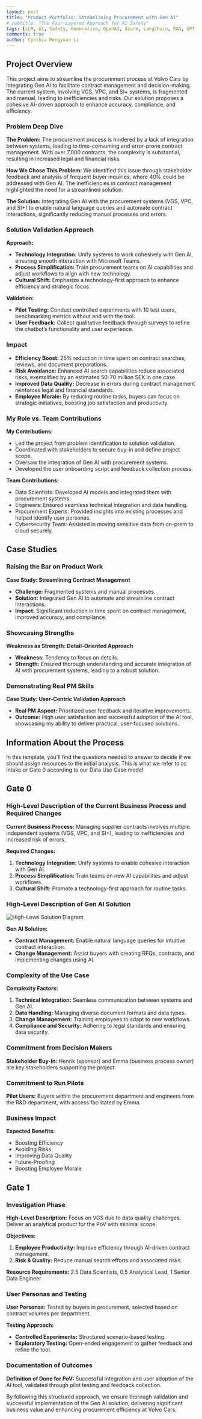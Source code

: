 ```yaml
---
layout: post
title: "Product Portfolio: Streamlining Procurement with Gen AI"
# subtitle: "The Four-Layered Approach for AI Safety"
tags: [LLM, AI, Safety, Generative, OpenAI, Azure, LangChain, RAG, GPT-4]
comments: true
author: Cynthia Mengyuan Li
---
```


## Project Overview

This project aims to streamline the procurement process at Volvo Cars by integrating Gen AI to facilitate contract management and decision-making. The current system, involving VGS, VPC, and SI+ systems, is fragmented and manual, leading to inefficiencies and risks. Our solution proposes a cohesive AI-driven approach to enhance accuracy, compliance, and efficiency.

### Problem Deep Dive

**The Problem:**
The procurement process is hindered by a lack of integration between systems, leading to time-consuming and error-prone contract management. With over 7,000 contracts, the complexity is substantial, resulting in increased legal and financial risks.

**How We Chose This Problem:**
We identified this issue through stakeholder feedback and analysis of frequent buyer inquiries, where 40% could be addressed with Gen AI. The inefficiencies in contract management highlighted the need for a streamlined solution.

**The Solution:**
Integrating Gen AI with the procurement systems (VGS, VPC, and SI+) to enable natural language queries and automate contract interactions, significantly reducing manual processes and errors.

### Solution Validation Approach

**Approach:**
- **Technology Integration:** Unify systems to work cohesively with Gen AI, ensuring smooth interaction with Microsoft Teams.
- **Process Simplification:** Train procurement teams on AI capabilities and adjust workflows to align with new technology.
- **Cultural Shift:** Emphasize a technology-first approach to enhance efficiency and strategic focus.

**Validation:**
- **Pilot Testing:** Conduct controlled experiments with 10 test users, benchmarking metrics without and with the tool.
- **User Feedback:** Collect qualitative feedback through surveys to refine the chatbot’s functionality and user experience.

### Impact

- **Efficiency Boost:** 25% reduction in time spent on contract searches, reviews, and document preparations.
- **Risk Avoidance:** Enhanced AI search capabilities reduce associated risks, exemplified by an estimated 50-70 million SEK in one case.
- **Improved Data Quality:** Decrease in errors during contract management reinforces legal and financial standards.
- **Employee Morale:** By reducing routine tasks, buyers can focus on strategic initiatives, boosting job satisfaction and productivity.

### My Role vs. Team Contributions

**My Contributions:**
- Led the project from problem identification to solution validation.
- Coordinated with stakeholders to secure buy-in and define project scope.
- Oversaw the integration of Gen AI with procurement systems.
- Developed the user onboarding script and feedback collection process.

**Team Contributions:**
- Data Scientists: Developed AI models and integrated them with procurement systems.
- Engineers: Ensured seamless technical integration and data handling.
- Procurement Experts: Provided insights into existing processes and helped identify user personas.
- Cybersecurity Team: Assisted in moving sensitive data from on-prem to cloud securely.

## Case Studies

### Raising the Bar on Product Work

**Case Study: Streamlining Contract Management**
- **Challenge:** Fragmented systems and manual processes.
- **Solution:** Integrated Gen AI to automate and streamline contract interactions.
- **Impact:** Significant reduction in time spent on contract management, improved accuracy, and compliance.

### Showcasing Strengths

**Weakness as Strength: Detail-Oriented Approach**
- **Weakness:** Tendency to focus on details.
- **Strength:** Ensured thorough understanding and accurate integration of AI with procurement systems, leading to a robust solution.

### Demonstrating Real PM Skills

**Case Study: User-Centric Validation Approach**
- **Real PM Aspect:** Prioritized user feedback and iterative improvements.
- **Outcome:** High user satisfaction and successful adoption of the AI tool, showcasing my ability to deliver practical, user-focused solutions.

## Information About the Process

In this template, you'll find the questions needed to answer to decide if we should assign resources to the initial analysis. This is what we refer to as intake or Gate 0 according to our Data Use Case model.

## Gate 0

### High-Level Description of the Current Business Process and Required Changes

**Current Business Process:**
Managing supplier contracts involves multiple independent systems (VGS, VPC, and SI+), leading to inefficiencies and increased risk of errors.

**Required Changes:**
1. **Technology Integration:** Unify systems to enable cohesive interaction with Gen AI.
2. **Process Simplification:** Train teams on new AI capabilities and adjust workflows.
3. **Cultural Shift:** Promote a technology-first approach for routine tasks.

### High-Level Description of Gen AI Solution

![High-Level Solution Diagram](https://prod-files-secure.s3.us-west-2.amazonaws.com/9ef27a52-ac58-4320-949c-497eac996a73/bbf0865d-40cf-48a4-bfd7-bc774825d1e7/Untitled.png)

**Gen AI Solution:**
- **Contract Management:** Enable natural language queries for intuitive contract interaction.
- **Change Management:** Assist buyers with creating RFQs, contracts, and implementing changes using AI.

### Complexity of the Use Case

**Complexity Factors:**
1. **Technical Integration:** Seamless communication between systems and Gen AI.
2. **Data Handling:** Managing diverse document formats and data types.
3. **Change Management:** Training employees to adapt to new workflows.
4. **Compliance and Security:** Adhering to legal standards and ensuring data security.

### Commitment from Decision Makers

**Stakeholder Buy-In:**
Henrik (sponsor) and Emma (business process owner) are key stakeholders supporting the project.

### Commitment to Run Pilots

**Pilot Users:**
Buyers within the procurement department and engineers from the R&D department, with access facilitated by Emma.

### Business Impact

**Expected Benefits:**
- Boosting Efficiency
- Avoiding Risks
- Improving Data Quality
- Future-Proofing
- Boosting Employee Morale

## Gate 1

### Investigation Phase

**High-Level Description:**
Focus on VGS due to data quality challenges. Deliver an analytical product for the PoV with minimal scope.

**Objectives:**
1. **Employee Productivity:** Improve efficiency through AI-driven contract management.
2. **Risk & Quality:** Reduce manual search efforts and associated risks.

**Resource Requirements:**
2.5 Data Scientists, 0.5 Analytical Lead, 1 Senior Data Engineer

### User Personas and Testing

**User Personas:**
Tested by buyers in procurement, selected based on contract volumes per department.

**Testing Approach:**
- **Controlled Experiments:** Structured scenario-based testing.
- **Exploratory Testing:** Open-ended engagement to gather feedback and refine the tool.

### Documentation of Outcomes

**Definition of Done for PoV:**
Successful integration and user adoption of the AI tool, validated through pilot testing and feedback collection.

By following this structured approach, we ensure thorough validation and successful implementation of the Gen AI solution, delivering significant business value and enhancing procurement efficiency at Volvo Cars.
